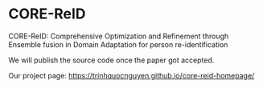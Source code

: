 # CORE-ReID
CORE-ReID: Comprehensive Optimization and Refinement through Ensemble fusion in Domain Adaptation for person re-identification

We will publish the source code once the paper got accepted.

Our project page: https://trinhquocnguyen.github.io/core-reid-homepage/

